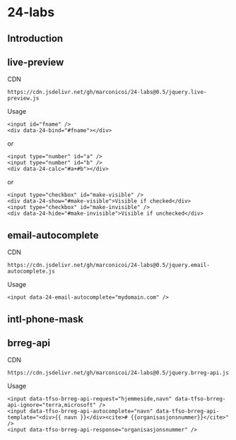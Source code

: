 # 24-labs
## Introduction

## live-preview
CDN
```
https://cdn.jsdelivr.net/gh/marconicoi/24-labs@0.5/jquery.live-preview.js
```
Usage
```
<input id="fname" />
<div data-24-bind="#fname"></div>
```
or
```
<input type="number" id="a" />
<input type="number" id="b" />
<div data-24-calc="#a+#b"></div>
```
or
```
<input type="checkbox" id="make-visible" />
<div data-24-show="#make-visible">Visible if checked</div>
<input type="checkbox" id="make-invisible" />
<div data-24-hide="#make-invisible">Visible if unchecked</div>
```

## email-autocomplete
CDN
```
https://cdn.jsdelivr.net/gh/marconicoi/24-labs@0.5/jquery.email-autocomplete.js
```
Usage
```
<input data-24-email-autocomplete="mydomain.com" />
```

## intl-phone-mask


## brreg-api
CDN
```
https://cdn.jsdelivr.net/gh/marconicoi/24-labs@0.5/jquery.brreg-api.js
```
Usage
```
<input data-tfso-brreg-api-request="hjemmeside,navn" data-tfso-brreg-api-ignore="terra,microsoft" />
<input data-tfso-brreg-api-autocomplete="navn" data-tfso-brreg-api-template="<div>{{ navn }}</div><cite># {{organisasjonsnummer}}</cite>" />
<input data-tfso-brreg-api-response="organisasjonsnummer" />
```
